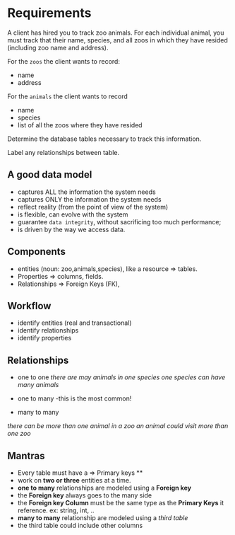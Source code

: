 # Requirements

A client has hired you to track zoo animals.
For each individual animal, you must track that their name, species, and all zoos in which they have resided (including zoo name and address).

For the `zoos` the client wants to record:
 - name
 - address

For the `animals` the client wants to record 
- name
- species
- list of all the zoos where they have resided

Determine the database tables necessary to track this information.

Label any relationships between table.


## A good data model 
 - captures ALL the information the system needs
 - captures ONLY the information the system needs
 - reflect reality (from the point of view of the system)
 - is flexible, can evolve with the system
 - guarantee `data integrity`, without sacrificing too much performance;
 - is driven by the way we access data. 


## Components 
- entities  (noun: zoo,animals,species), like a resource => tables.
- Properties => columns, fields. 
- Relationships =>  Foreign Keys (FK),


## Workflow  

- identify entities (real and transactional)
- identify relationships
- identify properties 


## Relationships
- one to one
_there are may animals in one species_
_one species can have many animals_

- one to many
    -this is the most common! 
    
- many to many

 _there can be more than one animal in a zoo_
 _an animal could visit more than one zoo_
 


##  Mantras
- Every table must have a => Primary keys ** 
- work on **two or three** entities at a time.
- **one to many** relationships are modeled using a **Foreign key**
- the **Foreign key** always goes to the many side
- the **Foreign key Column**  must be the same type as the **Primary Keys** it reference.  ex: string, int, .. 
-  **many to many** relationship  are modeled using a *third table*
- the third table could include other columns
























